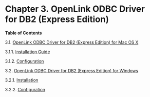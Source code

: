 <div id="ee_EEDB2" class="chapter">

<div class="titlepage">

<div>

<div>

# Chapter 3. OpenLink ODBC Driver for DB2 (Express Edition)

</div>

</div>

</div>

<div class="toc">

**Table of Contents**

<span class="sect1">3.1. [OpenLink ODBC Driver for DB2 (Express Edition)
for Mac OS X](eedb2mac.html)</span>

<span class="sect2">3.1.1. [Installation
Guide](eedb2mac.html#eedb2macinstall)</span>

<span class="sect2">3.1.2.
[Configuration](eedb2mac.html#eedb2macconf)</span>

<span class="sect1">3.2. [OpenLink ODBC Driver for DB2 (Express Edition)
for Windows](eedb2win.html)</span>

<span class="sect2">3.2.1.
[Installation](eedb2win.html#eedb2wininst)</span>

<span class="sect2">3.2.2.
[Configuration](eedb2win.html#eedb2winconf)</span>

</div>

</div>
